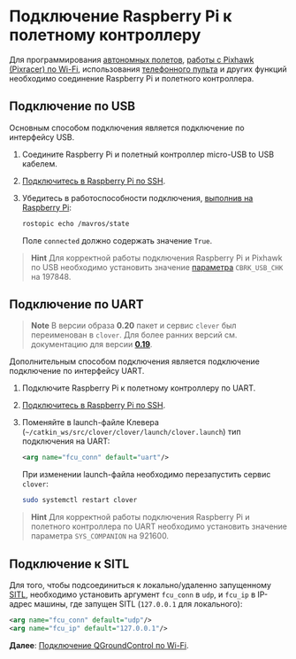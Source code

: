 # Подключение Raspberry Pi к полетному контроллеру

Для программирования [автономных полетов](simple_offboard.md), [работы с Pixhawk (Pixracer) по Wi-Fi](gcs_bridge.md), использования [телефонного пульта](rc.md) и других функций необходимо соединение Raspberry Pi и полетного контроллера.

## Подключение по USB

Основным способом подключения является подключение по интерфейсу USB.

1. Соедините Raspberry Pi и полетный контроллер micro-USB to USB кабелем.
2. [Подключитесь в Raspberry Pi по SSH](ssh.md).
3. Убедитесь в работоспособности подключения, [выполнив на Raspberry Pi](ssh.md):

    ```bash
    rostopic echo /mavros/state
    ```

    Поле `connected` должно содержать значение `True`.

> **Hint** Для корректной работы подключения Raspberry Pi и Pixhawk по USB необходимо установить значение [параметра](px4_parameters.md) `CBRK_USB_CHK` на 197848.

## Подключение по UART

> **Note** В версии образа **0.20** пакет и сервис `clever` был переименован в `clover`. Для более ранних версий см. документацию для версии [**0.19**](https://github.com/CopterExpress/clover/blob/v0.19/docs/ru/connection.md).

<!-- TODO схема подключения -->

Дополнительным способом подключения является подключение подключение по интерфейсу UART.

1. Подключите Raspberry Pi к полетному контроллеру по UART.
2. [Подключитесь в Raspberry Pi по SSH](ssh.md).
3. Поменяйте в launch-файле Клевера (`~/catkin_ws/src/clover/clover/launch/clover.launch`) тип подключения на UART:

    ```xml
    <arg name="fcu_conn" default="uart"/>
    ```

    При изменении launch-файла необходимо перезапустить сервис `clover`:

    ```bash
    sudo systemctl restart clover
    ```

> **Hint** Для корректной работы подключения Raspberry Pi и полетного контроллера по UART необходимо установить значение параметра `SYS_COMPANION` на 921600.

## Подключение к SITL

Для того, чтобы подсоединиться к локально/удаленно запущенному [SITL](sitl.md), необходимо установить аргумент `fcu_conn` в `udp`, и `fcu_ip` в IP-адрес машины, где запущен SITL (`127.0.0.1` для локального):

```xml
<arg name="fcu_conn" default="udp"/>
<arg name="fcu_ip" default="127.0.0.1"/>
```

**Далее**: [Подключение QGroundControl по Wi-Fi](gcs_bridge.md).
